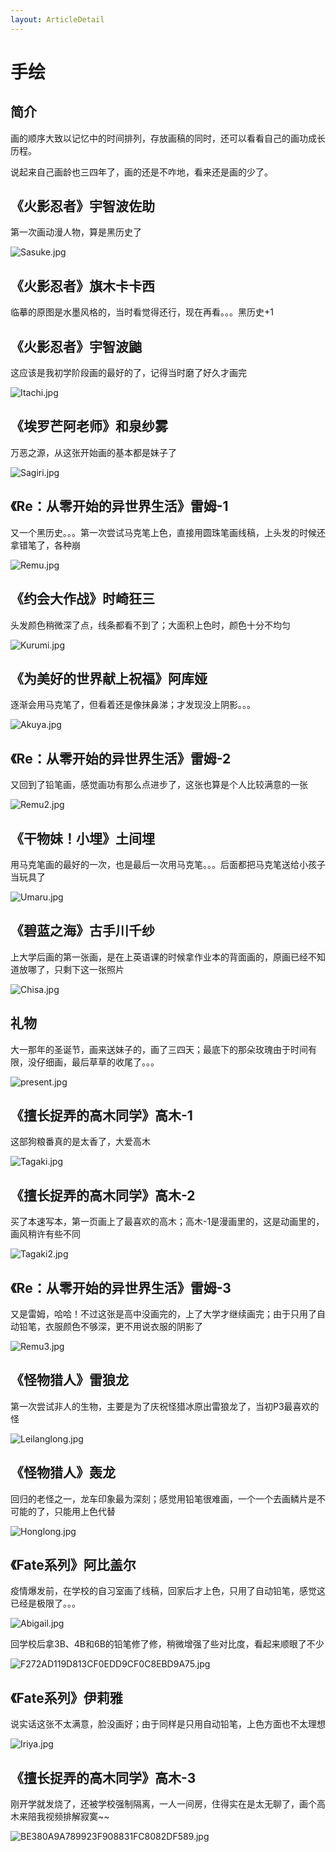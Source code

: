 ```yaml
---
layout: ArticleDetail
---
```


# 手绘

## 简介

画的顺序大致以记忆中的时间排列，存放画稿的同时，还可以看看自己的画功成长历程。

说起来自己画龄也三四年了，画的还是不咋地，看来还是画的少了。



## 《火影忍者》宇智波佐助

第一次画动漫人物，算是黑历史了

![Sasuke.jpg](https://i.loli.net/2020/08/09/Bp2hi3xVSaTGYl9.jpg)



## 《火影忍者》旗木卡卡西

临摹的原图是水墨风格的，当时看觉得还行，现在再看。。。黑历史+1





## 《火影忍者》宇智波鼬

这应该是我初学阶段画的最好的了，记得当时磨了好久才画完

![Itachi.jpg](https://i.loli.net/2020/08/09/jOS78Ryb4mnqwLz.jpg)



## 《埃罗芒阿老师》和泉纱雾

万恶之源，从这张开始画的基本都是妹子了

![Sagiri.jpg](https://i.loli.net/2020/08/09/DtIOp4fmG7UQvNk.jpg)



## 《Re：从零开始的异世界生活》雷姆-1

又一个黑历史。。。第一次尝试马克笔上色，直接用圆珠笔画线稿，上头发的时候还拿错笔了，各种崩

![Remu.jpg](https://i.loli.net/2020/08/09/jzMJgPeEyr7oFL1.jpg)



## 《约会大作战》时崎狂三

头发颜色稍微深了点，线条都看不到了；大面积上色时，颜色十分不均匀

![Kurumi.jpg](https://i.loli.net/2020/08/09/NtkGOjirepfmBcX.jpg)



## 《为美好的世界献上祝福》阿库娅

逐渐会用马克笔了，但看着还是像抹鼻涕；才发现没上阴影。。。

![Akuya.jpg](https://i.loli.net/2020/08/09/oVMimebq3Z5sRYX.jpg)



## 《Re：从零开始的异世界生活》雷姆-2

又回到了铅笔画，感觉画功有那么点进步了，这张也算是个人比较满意的一张

![Remu2.jpg](https://i.loli.net/2020/08/09/gDiTx4b2BZaJQ6M.jpg)



## 《干物妹！小埋》土间埋

用马克笔画的最好的一次，也是最后一次用马克笔。。。后面都把马克笔送给小孩子当玩具了

![Umaru.jpg](https://i.loli.net/2020/08/09/gwQSUKodeJnEpYC.jpg)



## 《碧蓝之海》古手川千纱

上大学后画的第一张画，是在上英语课的时候拿作业本的背面画的，原画已经不知道放哪了，只剩下这一张照片

![Chisa.jpg](https://i.loli.net/2020/08/09/3idYlbrzqNyZAn6.jpg)



## 礼物

大一那年的圣诞节，画来送妹子的，画了三四天；最底下的那朵玫瑰由于时间有限，没仔细画，最后草草的收尾了。。。

![present.jpg](https://i.loli.net/2020/08/09/sMjdGPeZfxQ1gkn.jpg)



## 《擅长捉弄的高木同学》高木-1

这部狗粮番真的是太香了，大爱高木

![Tagaki.jpg](https://i.loli.net/2020/08/09/SGnxIulVdkcW4XA.jpg)



## 《擅长捉弄的高木同学》高木-2

买了本速写本，第一页画上了最喜欢的高木；高木-1是漫画里的，这是动画里的，画风稍许有些不同

![Tagaki2.jpg](https://i.loli.net/2020/08/09/VdUxCE8bQr6PTBc.jpg)



## 《Re：从零开始的异世界生活》雷姆-3

又是雷姆，哈哈！不过这张是高中没画完的，上了大学才继续画完；由于只用了自动铅笔，衣服颜色不够深，更不用说衣服的阴影了

![Remu3.jpg](https://i.loli.net/2020/08/09/EXAWdZpSRUt9s4a.jpg)



## 《怪物猎人》雷狼龙

第一次尝试非人的生物，主要是为了庆祝怪猎冰原出雷狼龙了，当初P3最喜欢的怪

![Leilanglong.jpg](https://i.loli.net/2020/08/09/LCIPozpWXw7gSd8.jpg)



## 《怪物猎人》轰龙

回归的老怪之一，龙车印象最为深刻；感觉用铅笔很难画，一个一个去画鳞片是不可能的了，只能用上色代替

![Honglong.jpg](https://i.loli.net/2020/08/09/daco5Nx7zGXwCqg.jpg)



## 《Fate系列》阿比盖尔

疫情爆发前，在学校的自习室画了线稿，回家后才上色，只用了自动铅笔，感觉这已经是极限了。。。

![Abigail.jpg](https://i.loli.net/2020/08/09/nB1mzhsFC4ZUJoi.jpg)

回学校后拿3B、4B和6B的铅笔修了修，稍微增强了些对比度，看起来顺眼了不少

![F272AD119D813CF0EDD9CF0C8EBD9A75.jpg](https://i.loli.net/2020/09/08/tDLh6b43BqPnwzx.jpg)



## 《Fate系列》伊莉雅

说实话这张不太满意，脸没画好；由于同样是只用自动铅笔，上色方面也不太理想

![Iriya.jpg](https://i.loli.net/2020/08/09/ZUfpDC6HtFJ2zT8.jpg)



## 《擅长捉弄的高木同学》高木-3

刚开学就发烧了，还被学校强制隔离，一人一间房，住得实在是太无聊了，画个高木来陪我视频排解寂寞~~

![BE380A9A789923F908831FC8082DF589.jpg](https://i.loli.net/2020/09/08/1Zy7Yl8CwG9UIBJ.jpg)
